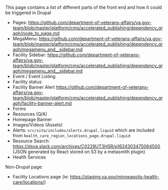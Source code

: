 This page contains a list of different parts of the front end and how it could be triggered in Drupal

* Pages: https://github.com/department-of-veterans-affairs/va.gov-team/blob/master/platform/cms/accelerated_publishing/dependency_graph/node_to_page.md
* MegaMenu: https://github.com/department-of-veterans-affairs/va.gov-team/blob/master/platform/cms/accelerated_publishing/dependency_graph/megamenu_and__sidebar.md
* Facility Sidebar: https://github.com/department-of-veterans-affairs/va.gov-team/blob/master/platform/cms/accelerated_publishing/dependency_graph/megamenu_and__sidebar.md
* Event / Event Listing
* Facility status
* Facility Banner Alert https://github.com/department-of-veterans-affairs/va.gov-team/blob/master/platform/cms/accelerated_publishing/dependency_graph/facility-banner-alert.md
* Forms
* Resources (Q/A)
* Homepage Banner
* Images/Videos (Assets)
* Alerts: `src/site/includes/alerts.drupal.liquid` which are included from `health_care_region_locations_page.drupal.liquid`
* Resource Search: https://dsva.slack.com/archives/C0229UT3HSR/p1624303475064500 (JSON generated by React stored on S3 by a metasmith plugin)
* Health Services

Non-Drupal page:
* Facility Locations page (ie: https://staging.va.gov/minneapolis-health-care/locations/)
